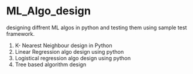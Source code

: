 # ML_Algo_design
designing diffrent ML algos in python and testing them using sample test framework.

1. K- Nearest Neighbour design in Python
2. Linear Regression algo design using python
3. Logistical regression algo design using python
4. Tree based algorithm design
